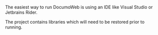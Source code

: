 ﻿The easiest way to run DocumoWeb is using an IDE like Visual Studio or Jetbrains Rider. 

The project contains libraries which will need to be restored prior to running.